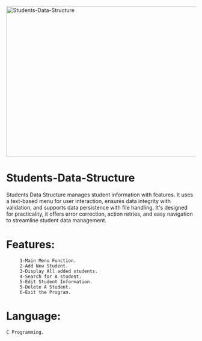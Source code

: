 
<img width="1200" height="400" alt="Students-Data-Structure" src="https://github.com/user-attachments/assets/08a57c6c-cac0-4cc3-9999-870e7e8ef7da" />

# Students-Data-Structure
Students Data Structure manages student information with features.
It uses a text-based menu for user interaction, ensures data integrity with validation, and supports data persistence with file handling.
It's designed for practicality, it offers error correction, action retries, and easy navigation to streamline student data management.
# Features:
         1-Main Menu Function.
         2-Add New Student. 
         3-Display All added students.
         4-Search for A student.
         5-Edit Student Information.
         5-Delete A Student.
         6-Exit the Program.
  # Language: 
    C Programming.
